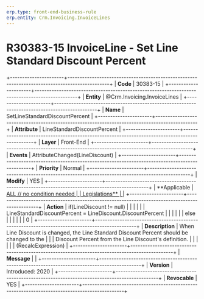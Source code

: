 ```yaml
---
erp.type: front-end-business-rule
erp.entity: Crm.Invoicing.InvoiceLines
---
```


# R30383-15 InvoiceLine - Set Line Standard Discount Percent
+----------------------+-----------------------------------------------------------------------------------------------+
| **Code**             | 30383-15                                                                                      |
+----------------------+-----------------------------------------------------------------------------------------------+
| **Entity**           | @Crm.Invoicing.InvoiceLines                                                                                   |
+----------------------+-----------------------------------------------------------------------------------------------+
| **Name**             | SetLineStandardDiscountPercent                                                                |
+----------------------+-----------------------------------------------------------------------------------------------+
| **Attribute**        | LineStandardDiscountPercent                                                                   |
+----------------------+-----------------------------------------------------------------------------------------------+
| **Layer**            | Front-End                                                                                     |
+----------------------+-----------------------------------------------------------------------------------------------+
| **Events**           | AttributeChanged(LineDiscount)                                                                |
+----------------------+-----------------------------------------------------------------------------------------------+
| **Priority**         | Normal                                                                                        |
+----------------------+-----------------------------------------------------------------------------------------------+
| **Modify**           | YES                                                                                           |
+----------------------+-----------------------------------------------------------------------------------------------+
| **Applicable         | [ALL // no condition needed                                                                   |
| Legislations**       | ](https://confluence.erp.net/display/techdoc/Country+Specific+Functionality)                  |
+----------------------+-----------------------------------------------------------------------------------------------+
| **Action**           | if(LineDiscount != null)                                                                      |
|                      |                                                                                               |
|                      | LineStandardDiscountPercent = LineDiscount.DiscountPercent                                    |
|                      |                                                                                               |
|                      | else                                                                                          |
|                      |                                                                                               |
|                      | 0                                                                                             |
+----------------------+-----------------------------------------------------------------------------------------------+
| **Description**      | When Line Discount is changed, the Line Standard Discount Percent should be changed to the    |
|                      | Discount Percent from the Line Discount\'s definition.                                        |
|                      |                                                                                               |
|                      | (RecalcExpression)                                                                            |
+----------------------+-----------------------------------------------------------------------------------------------+
| **Message**          |                                                                                               |
+----------------------+-----------------------------------------------------------------------------------------------+
| **Version**          | Introduced: 2020                                                                              |
+----------------------+-----------------------------------------------------------------------------------------------+
| **Revocable**        | YES                                                                                           |
+----------------------+-----------------------------------------------------------------------------------------------+

  

  

  
